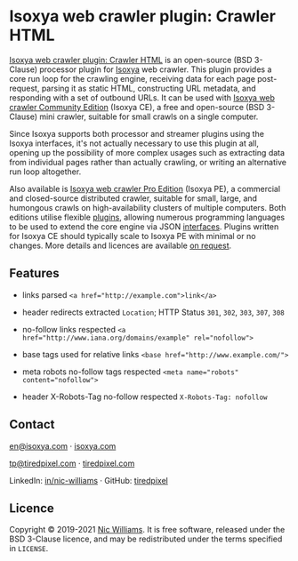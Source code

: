 # Isoxya web crawler plugin: Crawler HTML

[Isoxya web crawler plugin: Crawler HTML](https://github.com/isoxya/isoxya-plugin-crawler-html) is an open-source (BSD 3-Clause) processor plugin for [Isoxya](https://www.isoxya.com/) web crawler. This plugin provides a core run loop for the crawling engine, receiving data for each page post-request, parsing it as static HTML, constructing URL metadata, and responding with a set of outbound URLs. It can be used with [Isoxya web crawler Community Edition](https://github.com/isoxya/isoxya-ce) (Isoxya CE), a free and open-source (BSD 3-Clause) mini crawler, suitable for small crawls on a single computer.

Since Isoxya supports both processor and streamer plugins using the Isoxya interfaces, it's not actually necessary to use this plugin at all, opening up the possibility of more complex usages such as extracting data from individual pages rather than actually crawling, or writing an alternative run loop altogether.

Also available is [Isoxya web crawler Pro Edition](https://www.isoxya.com/) (Isoxya PE), a commercial and closed-source distributed crawler, suitable for small, large, and humongous crawls on high-availability clusters of multiple computers. Both editions utilise flexible [plugins](https://www.isoxya.com/plugins/), allowing numerous programming languages to be used to extend the core engine via JSON [interfaces](https://docs.isoxya.com/#interfaces). Plugins written for Isoxya CE should typically scale to Isoxya PE with minimal or no changes. More details and licences are available [on request](mailto:en@isoxya.com).


## Features

- links parsed
  `<a href="http://example.com">link</a>`

- header redirects extracted
  `Location`; HTTP Status `301`, `302`, `303`, `307`, `308`

- no-follow links respected
  `<a href="http://www.iana.org/domains/example" rel="nofollow">`

- base tags used for relative links
  `<base href="http://www.example.com/">`

- meta robots no-follow tags respected
  `<meta name="robots" content="nofollow">`

- header X-Robots-Tag no-follow respected
  `X-Robots-Tag: nofollow`


## Contact

[en@isoxya.com](mailto:en@isoxya.com) · [isoxya.com](https://www.isoxya.com/)

[tp@tiredpixel.com](mailto:tp@tiredpixel.com) · [tiredpixel.com](https://www.tiredpixel.com/)

LinkedIn: [in/nic-williams](https://www.linkedin.com/in/nic-williams/) · GitHub: [tiredpixel](https://github.com/tiredpixel)


## Licence

Copyright © 2019-2021 [Nic Williams](https://www.tiredpixel.com/). It is free software, released under the BSD 3-Clause licence, and may be redistributed under the terms specified in `LICENSE`.
